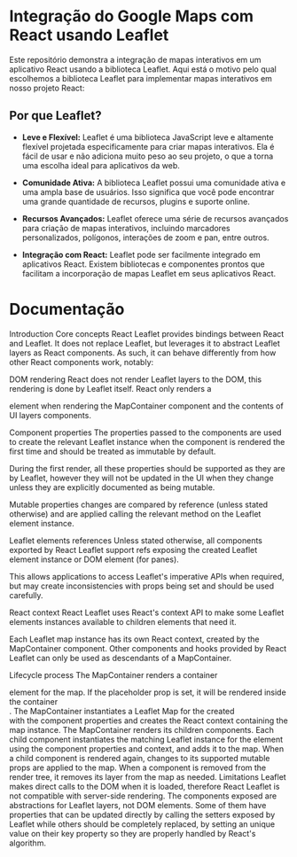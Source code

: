 # Integração do Google Maps com React usando Leaflet

Este repositório demonstra a integração de mapas interativos em um aplicativo React usando a biblioteca Leaflet. Aqui está o motivo pelo qual escolhemos a biblioteca Leaflet para implementar mapas interativos em nosso projeto React:

## Por que Leaflet?

- **Leve e Flexível:** Leaflet é uma biblioteca JavaScript leve e altamente flexível projetada especificamente para criar mapas interativos. Ela é fácil de usar e não adiciona muito peso ao seu projeto, o que a torna uma escolha ideal para aplicativos da web.

- **Comunidade Ativa:** A biblioteca Leaflet possui uma comunidade ativa e uma ampla base de usuários. Isso significa que você pode encontrar uma grande quantidade de recursos, plugins e suporte online.

- **Recursos Avançados:** Leaflet oferece uma série de recursos avançados para criação de mapas interativos, incluindo marcadores personalizados, polígonos, interações de zoom e pan, entre outros.

- **Integração com React:** Leaflet pode ser facilmente integrado em aplicativos React. Existem bibliotecas e componentes prontos que facilitam a incorporação de mapas Leaflet em seus aplicativos React.

# Documentação

Introduction
Core concepts
React Leaflet provides bindings between React and Leaflet. It does not replace Leaflet, but leverages it to abstract Leaflet layers as React components. As such, it can behave differently from how other React components work, notably:

DOM rendering
React does not render Leaflet layers to the DOM, this rendering is done by Leaflet itself. React only renders a <div> element when rendering the MapContainer component and the contents of UI layers components.

Component properties
The properties passed to the components are used to create the relevant Leaflet instance when the component is rendered the first time and should be treated as immutable by default.

During the first render, all these properties should be supported as they are by Leaflet, however they will not be updated in the UI when they change unless they are explicitly documented as being mutable.

Mutable properties changes are compared by reference (unless stated otherwise) and are applied calling the relevant method on the Leaflet element instance.

Leaflet elements references
Unless stated otherwise, all components exported by React Leaflet support refs exposing the created Leaflet element instance or DOM element (for panes).

This allows applications to access Leaflet's imperative APIs when required, but may create inconsistencies with props being set and should be used carefully.

React context
React Leaflet uses React's context API to make some Leaflet elements instances available to children elements that need it.

Each Leaflet map instance has its own React context, created by the MapContainer component. Other components and hooks provided by React Leaflet can only be used as descendants of a MapContainer.

Lifecycle process
The MapContainer renders a container <div> element for the map. If the placeholder prop is set, it will be rendered inside the container <div>.
The MapContainer instantiates a Leaflet Map for the created <div> with the component properties and creates the React context containing the map instance.
The MapContainer renders its children components.
Each child component instantiates the matching Leaflet instance for the element using the component properties and context, and adds it to the map.
When a child component is rendered again, changes to its supported mutable props are applied to the map.
When a component is removed from the render tree, it removes its layer from the map as needed.
Limitations
Leaflet makes direct calls to the DOM when it is loaded, therefore React Leaflet is not compatible with server-side rendering.
The components exposed are abstractions for Leaflet layers, not DOM elements. Some of them have properties that can be updated directly by calling the setters exposed by Leaflet while others should be completely replaced, by setting an unique value on their key property so they are properly handled by React's algorithm.
